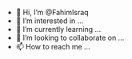 - 👋 Hi, I’m @FahimIsraq
- 👀 I’m interested in ...
- 🌱 I’m currently learning ...
- 💞️ I’m looking to collaborate on ...
- 📫 How to reach me ...

<!---
FahimIsraq/FahimIsraq is a ✨ special ✨ repository because its `README.md` (this file) appears on your GitHub profile.
You can click the Preview link to take a look at your changes.
--->
